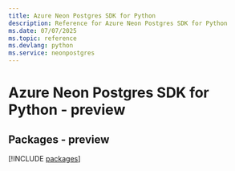 ```yaml
---
title: Azure Neon Postgres SDK for Python
description: Reference for Azure Neon Postgres SDK for Python
ms.date: 07/07/2025
ms.topic: reference
ms.devlang: python
ms.service: neonpostgres
---
```

# Azure Neon Postgres SDK for Python - preview
## Packages - preview
[!INCLUDE [packages](neon-postgres-index.md)]